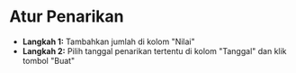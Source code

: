 # **Atur Penarikan**

- **Langkah 1:** Tambahkan jumlah di kolom "Nilai"
- **Langkah 2:** Pilih tanggal penarikan tertentu di kolom "Tanggal" dan klik tombol "Buat"